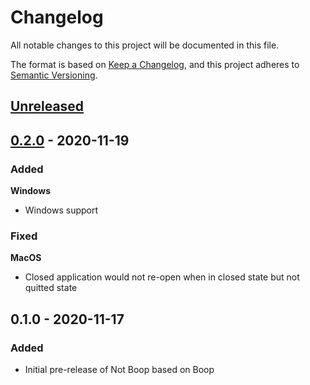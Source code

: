 # Changelog

All notable changes to this project will be documented in this file.

The format is based on [Keep a Changelog](https://keepachangelog.com/en/1.0.0/),
and this project adheres to [Semantic Versioning](https://semver.org/spec/v2.0.0.html).

## [Unreleased]

## [0.2.0] - 2020-11-19
### Added
**Windows**
- Windows support

### Fixed
**MacOS**
- Closed application would not re-open when in closed state but not quitted state

## 0.1.0 - 2020-11-17
### Added
- Initial pre-release of Not Boop based on Boop

[Unreleased]: https://github.com/adriancleung/not-boop/compare/v0.2.0...HEAD
[0.2.0]: https://github.com/adriancleung/not-boop/compare/v0.1.0...v0.2.0
